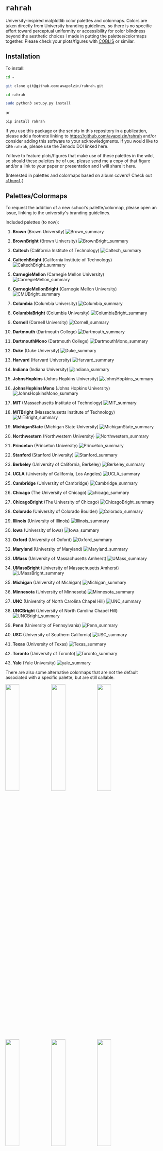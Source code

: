 # `rahrah`
University-inspired matplotlib color palettes and colormaps. Colors are taken directly from University branding guidelines, so there is no specific effort toward perceptual uniformity or accessibility for color blindness beyond the aesthetic choices I made in putting the palettes/colormaps together. Please check your plots/figures with [COBLIS](https://www.color-blindness.com/coblis-color-blindness-simulator/) or similar.

## Installation
To install:
```bash
cd ~

git clone git@github.com:avapolzin/rahrah.git

cd rahrah

sudo python3 setupy.py install

````
or 
```bash
pip install rahrah
```

If you use this package or the scripts in this repository in a publication, please add a footnote linking to https://github.com/avapolzin/rahrah and/or consider adding this software to your acknowledgments. If you would like to cite `rahrah`, please use the Zenodo DOI linked here. 


I'd love to feature plots/figures that make use of these palettes in the wild, so should these palettes be of use, please send me a copy of that figure and/or a link to your paper or presentation and I will share it here.

(Interested in palettes and colormaps based on album covers? Check out [`albumpl`](https://github.com/avapolzin/albumpl).)

## Palettes/Colormaps
To request the addition of a new school's palette/colormap, please open an issue, linking to the university's branding guidelines.

Included palettes (to now):

1. __Brown__ (Brown University)
![Brown_summary](https://github.com/user-attachments/assets/1ae000dd-3efe-4966-bf2b-68c7b229c100)

2. __BrownBright__ (Brown University)
![BrownBright_summary](https://github.com/user-attachments/assets/87f50a5d-ff85-4375-bf18-8c1307552da7)

3. __Caltech__ (California Institute of Technology)
![Caltech_summary](https://github.com/user-attachments/assets/671f0a87-fd52-41bd-9201-45c319c278a5)

4. __CaltechBright__ (California Institute of Technology)
![CaltechBright_summary](https://github.com/user-attachments/assets/3d6dea8e-1e07-4b13-8a0b-afa4e1e2d458)

5. __CarnegieMellon__ (Carnegie Mellon University)
![CarnegieMellon_summary](https://github.com/user-attachments/assets/e24a0d04-11b2-4b1f-8805-040c66135ebd)

6. __CarnegieMellonBright__ (Carnegie Mellon University)
![CMUBright_summary](https://github.com/user-attachments/assets/00a49320-c3cd-41b3-915c-e420879cda15)

7. __Columbia__ (Columbia University)
![Columbia_summary](https://github.com/user-attachments/assets/fead0f1e-4962-4f2f-81d4-8e6c7d99195f)

8. __ColumbiaBright__ (Columbia University)
![ColumbiaBright_summary](https://github.com/user-attachments/assets/e7f81f93-5b4b-4ffc-903b-047c98085884)

9. __Cornell__ (Cornell University)
![Cornell_summary](https://github.com/user-attachments/assets/f5552a73-79b6-49bd-a9f0-0b0b9a0e1b69)

10. __Dartmouth__ (Dartmouth College)
![Dartmouth_summary](https://github.com/user-attachments/assets/a142ffef-6d51-4158-8b5e-fef778715a0e)

11. __DartmouthMono__ (Dartmouth College)
![DartmouthMono_summary](https://github.com/user-attachments/assets/7a4bb210-98f2-426f-bc0e-afc43be58a1c)

12. __Duke__ (Duke University)
![Duke_summary](https://github.com/user-attachments/assets/eb1e8210-dd0c-47bc-ad06-18fb6602307c)

13. __Harvard__ (Harvard University)
![Harvard_summary](https://github.com/user-attachments/assets/59cbd068-fca3-4174-8408-efb1aa3bdae5)

24. __Indiana__ (Indiana University)
![Indiana_summary](https://github.com/user-attachments/assets/aab0f896-43a6-499e-a12a-fea5c31ebe69)

15. __JohnsHopkins__ (Johns Hopkins University)
![JohnsHopkins_summary](https://github.com/user-attachments/assets/62c3807c-76eb-4c52-a2b4-302176af479a)

16. __JohnsHopkinsMono__ (Johns Hopkins University)
![JohnsHopkinsMono_summary](https://github.com/user-attachments/assets/0a1b5e4b-783f-4b1a-8268-575d3dadba31)

17. __MIT__ (Massachusetts Institute of Technology)
![MIT_summary](https://github.com/user-attachments/assets/6a3f1e30-e3ac-4579-bdf7-148c25f2a161)

18. __MITBright__ (Massachusetts Institute of Technology)
![MITBright_summary](https://github.com/user-attachments/assets/82854069-eb1f-4015-bca6-3f924385c930)

19. __MichiganState__ (Michigan State University)
![MichiganState_summary](https://github.com/user-attachments/assets/784f61a6-a490-464f-9294-2735f32af0ae)

20. __Northwestern__ (Northwestern University)
![Northwestern_summary](https://github.com/user-attachments/assets/bd55ef2f-40e2-4033-9730-544d99b22706)

21. __Princeton__ (Princeton University)
![Princeton_summary](https://github.com/user-attachments/assets/fa0d2271-d804-4e69-9cfe-3063de16cbb0)

22. __Stanford__ (Stanford University)
![Stanford_summary](https://github.com/user-attachments/assets/8deec9c0-fa13-4e43-9bb5-cf121536ba69)

23. __Berkeley__ (University of California, Berkeley)
![Berkeley_summary](https://github.com/user-attachments/assets/b61e0278-82db-4998-a4c0-d5c53d0c5cc8)

24. __UCLA__ (University of California, Los Angeles)
![UCLA_summary](https://github.com/user-attachments/assets/8faf841e-0f27-47cb-b340-82bdf97f61f8)

25. __Cambridge__ (University of Cambridge)
![Cambridge_summary](https://github.com/user-attachments/assets/bc9e73b1-c4cf-4a9a-9e1d-ecaa64b0e24b)

26. __Chicago__ (The University of Chicago)
![chicago_summary](https://github.com/user-attachments/assets/b432a9b3-47a4-4e33-831b-6ae4c4c5ac18)

27. __ChicagoBright__ (The University of Chicago)
![ChicagoBright_summary](https://github.com/user-attachments/assets/f928272c-ecfd-4223-bff1-0c0a075f174e)

28. __Colorado__ (University of Colorado Boulder)
![Colorado_summary](https://github.com/user-attachments/assets/ae2bab4b-24dc-49ce-b6b4-d7ae5dc70815)

29. __Illinois__ (University of Illinois)
![Illinois_summary](https://github.com/user-attachments/assets/8dcdb960-58c4-46f0-95b8-eca23dc49d1f)

30. __Iowa__ (University of Iowa)
![Iowa_summary](https://github.com/user-attachments/assets/40b5cea6-9ae8-448b-9cd3-1bf0fd85742f)

31. __Oxford__ (University of Oxford)
![Oxford_summary](https://github.com/user-attachments/assets/2829ee7e-05a2-4ed9-90a8-c39dada8fc96)

32. __Maryland__ (University of Maryland)
![Maryland_summary](https://github.com/user-attachments/assets/bfe5bbff-ef68-48fe-894a-d2ff1419f991)

33. __UMass__ (University of Massachusetts Amherst)
![UMass_summary](https://github.com/user-attachments/assets/af7f0fbb-1b18-4150-bde7-cb27aeb23921)

34. __UMassBright__ (University of Massachusetts Amherst)
![UMassBright_summary](https://github.com/user-attachments/assets/31e4f542-4413-4a96-a476-b1de32e48cce)

35. __Michigan__ (University of Michigan)
![Michigan_summary](https://github.com/user-attachments/assets/d27b0b10-7032-4ddc-b71a-1320e02c0967)

36. __Minnesota__ (University of Minnesota)
![Minnesota_summary](https://github.com/user-attachments/assets/3ceec51f-9190-4e0a-97a4-f31306f01995)

37. __UNC__ (University of North Carolina Chapel Hill)
![UNC_summary](https://github.com/user-attachments/assets/827af657-1152-44d4-82ba-034f732448b0)

38. __UNCBright__ (University of North Carolina Chapel Hill)
![UNCBright_summary](https://github.com/user-attachments/assets/ec4eaafd-3329-4c64-80d4-d137e344be27)

39. __Penn__ (University of Pennsylvania)
![Penn_summary](https://github.com/user-attachments/assets/7e7d6c84-6e71-4142-8ccc-c3b40627555c)

40. __USC__ (University of Southern California)
![USC_summary](https://github.com/user-attachments/assets/59e6bbcb-7dfd-4079-9d57-66c9eddcf463)

41. __Texas__ (University of Texas)
![Texas_summary](https://github.com/user-attachments/assets/ebdefefa-65d4-4f05-b7b5-5853db47788c)

42. __Toronto__ (University of Toronto)
![Toronto_summary](https://github.com/user-attachments/assets/b5de86fd-5959-4420-afc0-b1ec05265f1d)

43. __Yale__ (Yale University)
![yale_summary](https://github.com/user-attachments/assets/6a52ff2c-4465-453f-a9b5-943d94d47a3f)

There are also some alternative colormaps that are not the default associated with a specific palette, but are still callable.
  
<img src="https://github.com/user-attachments/assets/e7c2a57c-b297-4e8d-aec3-c9cdc55c364f" width="30%"><img src="https://github.com/user-attachments/assets/d76d8d34-b4dd-4c64-9d07-6a7d58d5611b" width="30%"><img src="https://github.com/user-attachments/assets/94ba5e48-cf95-4c33-92ea-e94a275f3cfb" width=30%><img src="https://github.com/user-attachments/assets/609dbe5d-d4b5-4bd8-8612-5aee6f04492e" width="30%"><img src="https://github.com/user-attachments/assets/b80d03d0-23f0-45f0-8836-b2a7f60b325f" width="30%"><img src="https://github.com/user-attachments/assets/0554f089-0473-4405-89cc-0b912f0776ad" width="30%"><img src="https://github.com/user-attachments/assets/b4513bc6-157e-4eb1-9f0f-940c025361d4" width=30%><img src="https://github.com/user-attachments/assets/b06017bd-e405-451f-b3cd-604ae0ac493b" width=30%>

*** 
## How to use `rahrah`:

- **To list all palettes and their properties:**
```python
from rahrah.palette import list_palettes

list_palettes()
```
*You can also filter for number of colors in the color cycle or type of colormap (sequential/diverging) with the arguments `mincolors` and `maptype`.*

- **To list all colormaps:**
```python
from rahrah.cmap import list_maps

list_maps()
```

- **To set palette as default for both color cycle *and* colormap:**
```python
from rahrah.palette import set_default

set_default('Northwestern')
```

- **To set a palette as default for color cycle *or* colormap:**
```python
from rahrah.palette import set_default_ccyle, set_default_cmap

set_default_ccyle('ChicagoBright')
```
*or*
```python
set_default_cmap('Yale')
```

- **To access colormaps without setting them as default:**

```python
import matplotlib.pyplot as plt
from rahrah.cmap import * #yes, this is bad practice, but easiest in this case!

plt.imshow(image, cmap = 'USC')
```
To reverse the colormap, simply append '_r' to the name (e.g., 'USC' becomes 'USC_r').

- **To access the colors in a color cycle/palette without setting a default:**
```python
from rahrah.palette import return_colors

return_colors('BrownBright')
```

The lightness of all colormaps is shown below (all sequential maps are shown dark-to-light for easier comparison):
![rahrahlightness 001](https://github.com/user-attachments/assets/ed734692-9ee7-4500-bf25-4e97af3af455)
